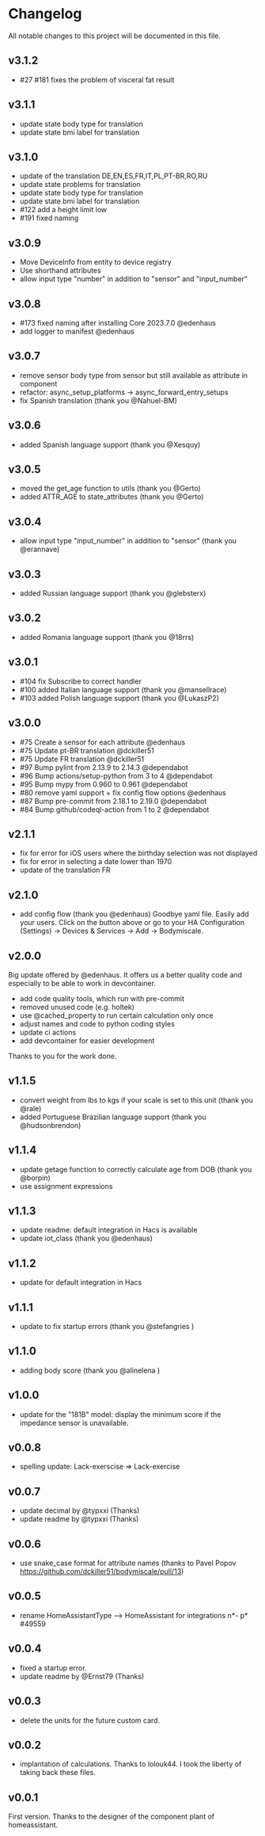 # Changelog

All notable changes to this project will be documented in this file.

<!--next-version-placeholder-->

## v3.1.2

- #27 #181 fixes the problem of visceral fat result

## v3.1.1

- update state body type for translation
- update state bmi label for translation

## v3.1.0

- update of the translation DE,EN,ES,FR,IT,PL,PT-BR,RO,RU
- update state problems for translation
- update state body type for translation
- update state bmi label for translation
- #122 add a height limit low
- #191 fixed naming

## v3.0.9

- Move DeviceInfo from entity to device registry
- Use shorthand attributes
- allow input type "number" in addition to "sensor" and "input_number"

## v3.0.8

- #173 fixed naming after installing Core 2023.7.0 @edenhaus
- add logger to manifest @edenhaus

## v3.0.7

- remove sensor body type from sensor but still available as attribute in component
- refactor: async_setup_platforms -> async_forward_entry_setups
- fix Spanish translation (thank you @Nahuel-BM)

## v3.0.6

- added Spanish language support (thank you @Xesquy)

## v3.0.5

- moved the get_age function to utils (thank you @Gerto)
- added ATTR_AGE to state_attributes (thank you @Gerto)

## v3.0.4

- allow input type "input_number" in addition to "sensor" (thank you @erannave)

## v3.0.3

- added Russian language support (thank you @glebsterx)

## v3.0.2

- added Romania language support (thank you @18rrs)

## v3.0.1

- #104 fix Subscribe to correct handler
- #100 added Italian language support (thank you @mansellrace)
- #103 added Polish language support (thank you @LukaszP2)

## v3.0.0

- #75 Create a sensor for each attribute @edenhaus
- #75 Update pt-BR translation @dckiller51
- #75 Update FR translation @dckiller51
- #97 Bump pylint from 2.13.9 to 2.14.3 @dependabot
- #96 Bump actions/setup-python from 3 to 4 @dependabot
- #95 Bump mypy from 0.960 to 0.961 @dependabot
- #80 remove yaml support + fix config flow options @edenhaus
- #87 Bump pre-commit from 2.18.1 to 2.19.0 @dependabot
- #84 Bump github/codeql-action from 1 to 2 @dependabot

## v2.1.1

- fix for error for iOS users where the birthday selection was not displayed
- fix for error in selecting a date lower than 1970
- update of the translation FR

## v2.1.0

- add config flow (thank you @edenhaus)
  Goodbye yaml file. Easily add your users. Click on the button above or go to your HA Configuration (Settings) -> Devices & Services -> Add -> Bodymiscale.

## v2.0.0

Big update offered by @edenhaus. It offers us a better quality code and especially to be able to work in devcontainer.

- add code quality tools, which run with pre-commit
- removed unused code (e.g. holtek)
- use @cached_property to run certain calculation only once
- adjust names and code to python coding styles
- update ci actions
- add devcontainer for easier development

Thanks to you for the work done.

## v1.1.5

- convert weight from lbs to kgs if your scale is set to this unit (thank you @rale)
- added Portuguese Brazilian language support (thank you @hudsonbrendon)

## v1.1.4

- update getage function to correctly calculate age from DOB (thank you @borpin)
- use assignment expressions

## v1.1.3

- update readme: default integration in Hacs is available
- update iot_class (thank you @edenhaus)

## v1.1.2

- update for default integration in Hacs

## v1.1.1

- update to fix startup errors (thank you @stefangries )

## v1.1.0

- adding body score (thank you @alinelena )

## v1.0.0

- update for the "181B" model: display the minimum score if the impedance sensor is unavailable.

## v0.0.8

- spelling update: Lack-exerscise => Lack-exercise

## v0.0.7

- update decimal by @typxxi (Thanks)
- update readme by @typxxi (Thanks)

## v0.0.6

- use snake_case format for attribute names (thanks to Pavel Popov <https://github.com/dckiller51/bodymiscale/pull/13>)

## v0.0.5

- rename HomeAssistantType —> HomeAssistant for integrations n*- p* #49559

## v0.0.4

- fixed a startup error.
- update readme by @Ernst79 (Thanks)

## v0.0.3

- delete the units for the future custom card.

## v0.0.2

- implantation of calculations. Thanks to lolouk44. I took the liberty of taking back these files.

## v0.0.1

First version. Thanks to the designer of the component plant of homeassistant.
